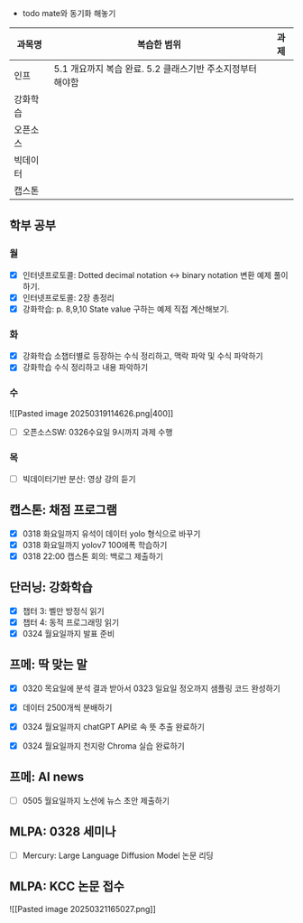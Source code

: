 - todo mate와 동기화 해놓기


| 과목명  | 복습한 범위                               | 과제  |
| ---- | ------------------------------------ | --- |
| 인프   | 5.1 개요까지 복습 완료. 5.2 클래스기반 주소지정부터 해야함 |     |
| 강화학습 |                                      |     |
| 오픈소스 |                                      |     |
| 빅데이터 |                                      |     |
| 캡스톤  |                                      |     |


## 학부 공부
### 월
- [x] 인터넷프로토콜: Dotted decimal notation <-> binary notation 변환 예제 풀이하기.
- [x] 인터넷프로토콜: 2장 총정리
- [x] 강화학습: p. 8,9,10 State value 구하는 예제 직접 계산해보기.

### 화
- [x] 강화학습 소챕터별로 등장하는 수식 정리하고, 맥락 파악 및 수식 파악하기
- [x] 강화학습 수식 정리하고 내용 파악하기

### 수
![[Pasted image 20250319114626.png|400]]
- [ ] 오픈소스SW: 0326수요일 9시까지 과제 수행

### 목
- [ ] 빅데이터기반 분산: 영상 강의 듣기


## 캡스톤: 채점 프로그램
- [x] 0318 화요일까지 유석이 데이터 yolo 형식으로 바꾸기
- [x] 0318 화요일까지 yolov7 100에폭 학습하기
- [x] 0318 22:00 캡스톤 회의: 백로그 제출하기

## 단러닝: 강화학습
- [x] 챕터 3: 벨만 방정식 읽기
- [x] 챕터 4: 동적 프로그래밍 읽기
- [x] 0324 월요일까지 발표 준비

## 프메: 딱 맞는 말
- [x] 0320 목요일에 분석 결과 받아서 0323 일요일 정오까지 샘플링 코드 완성하기
- [x] 데이터 2500개씩 분배하기
- [x] 0324 월요일까지 chatGPT API로 속 뜻 추출 완료하기
- [x] 0324 월요일까지 천지랑 Chroma 실습 완료하기


## 프메: AI news
- [ ] 0505 월요일까지 노션에 뉴스 초안 제출하기

## MLPA: 0328 세미나
- [ ] Mercury: Large Language Diffusion Model 논문 리딩

## MLPA: KCC 논문 접수
![[Pasted image 20250321165027.png]]
